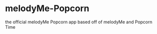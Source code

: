 melodyMe-Popcorn
================

the official melodyMe Popcorn app based off of melodyMe and Popcorn Time
